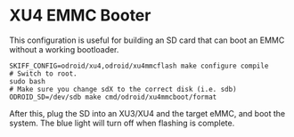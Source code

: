 # XU4 EMMC Booter

This configuration is useful for building an SD card that can boot an EMMC without a working bootloader.

```
SKIFF_CONFIG=odroid/xu4,odroid/xu4mmcflash make configure compile
# Switch to root.
sudo bash
# Make sure you change sdX to the correct disk (i.e. sdb)
ODROID_SD=/dev/sdb make cmd/odroid/xu4mmcboot/format
```

After this, plug the SD into an XU3/XU4 and the target eMMC, and boot the system. The blue light will turn off when flashing is complete.
